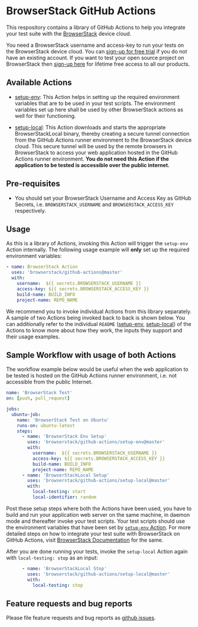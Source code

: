 # BrowserStack GitHub Actions

This respository contains a library of GitHub Actions to help you integrate your test suite with the [BrowserStack](https://browserstack.com) device cloud. 

You need a BrowserStack username and access-key to run your tests on the BrowserStack device cloud. You can [sign-up for free trial](https://www.browserstack.com/users/sign_up) if you do not have an existing account. 
If you want to test your open source project on BrowserStack then [sign-up here](https://www.browserstack.com/open-source) for lifetime free access to all our products.

## Available Actions
* [setup-env](./setup-env): This Action helps in setting up the required environment variables that are to be used in your test scripts. The environment variables set up here shall be used by other BrowserStack actions as well for their functioning.
  
* [setup-local](./setup-local): This Action downloads and starts the appropriate BrowserStackLocal binary, thereby creating a secure tunnel connection from the GitHub Actions runner environment to the BrowserStack device cloud. This secure tunnel will be used by the remote browsers in BrowserStack to access your web application hosted in the GitHub Actions runner environment. **You do not need this Action if the application to be tested is accessible over the public internet.**

## Pre-requisites
* You should set your BrowserStack Username and Access Key as GitHub Secrets, i.e. `BROWSERSTACK_USERNAME` and `BROWSERSTACK_ACCESS_KEY` respectively.

## Usage
As this is a library of Actions, invoking this Action will trigger the `setup-env` Action internally. The following usage example will **only** set up the required environment variables:

```yaml
- name: BrowserStack Action
  uses: 'browserstack/github-actions@master'
  with:
    username:  ${{ secrets.BROWSERSTACK_USERNAME }}
    access-key: ${{ secrets.BROWSERSTACK_ACCESS_KEY }}
    build-name: BUILD_INFO
    project-name: REPO_NAME
```
We recommend you to invoke individual Actions from this library separately. A sample of two Actions being invoked back to back is shown below. You can additionally refer to the individual `README` ([setup-env](./setup-env), [setup-local](./setup-local)) of the Actions to know more about how they work, the inputs they support and their usage examples.

## Sample Workflow with usage of both Actions
The workflow example below would be useful when the web application to be tested is hosted on the GitHub Actions runner environment, i.e. not accessible from the public Internet.

```yaml
name: 'BrowserStack Test'
on: [push, pull_request]

jobs:
  ubuntu-job:
    name: 'BrowserStack Test on Ubuntu'
    runs-on: ubuntu-latest
    steps:
      - name: 'BrowserStack Env Setup'
        uses: 'browserstack/github-actions/setup-env@master'
        with:
          username:  ${{ secrets.BROWSERSTACK_USERNAME }}
          access-key: ${{ secrets.BROWSERSTACK_ACCESS_KEY }}
          build-name: BUILD_INFO
          project-name: REPO_NAME
      - name: 'BrowserStackLocal Setup'
        uses: 'browserstack/github-actions/setup-local@master'
        with:
          local-testing: start
          local-identifier: random
```
Post these setup steps where both the Actions have been used, you have to build and run your application web server on the same machine, in daemon mode and thereafter invoke your test scripts. Your test scripts should use the environment variables that have been set by [`setup-env` Action](./setup-env). For more detailed steps on how to integrate your test suite with BrowserStack on GitHub Actions, visit [BrowserStack Documentation](http://browserstack.com/docs/automate/selenium/github-actions) for the same.

After you are done running your tests, invoke the `setup-local` Action again with `local-testing: stop` as an input:
```yaml
      - name: 'BrowserStackLocal Stop'
        uses: 'browserstack/github-actions/setup-local@master'
        with:
          local-testing: stop
```
## Feature requests and bug reports
Please file feature requests and bug reports as [github issues](https://github.com/browserstack/github-actions/issues).
